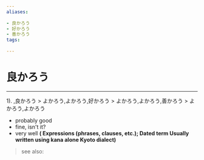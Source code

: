 ```yaml
---
aliases:
    
- 良かろう
- 好かろう
- 善かろう
tags:
    
---
```


# 良かろう
---
1).
,良かろう > よかろう,よかろう,好かろう > よかろう,よかろう,善かろう > よかろう,よかろう

- probably good
- fine, isn't it?
- very well
**( Expressions (phrases, clauses, etc.); Dated term Usually written using kana alone Kyoto dialect)**
> see also: 
            